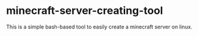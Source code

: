 # minecraft-server-creating-tool
This is a simple bash-based tool to easily create a minecraft server on linux.
